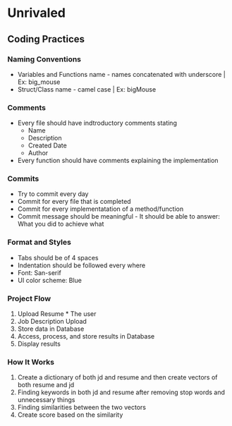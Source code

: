 # Unrivaled

## Coding Practices

### Naming Conventions
* Variables and Functions name - names concatenated with underscore | Ex: big_mouse
* Struct/Class name - camel case | Ex: bigMouse
 
### Comments
* Every file should have indtroductory comments stating
  * Name
  * Description
  * Created Date
  * Author
 * Every function should have comments explaining the implementation
 
 ### Commits
 * Try to commit every day
 * Commit for every file that is completed
 * Commit for every implementatation of a method/function
 * Commit message should be meaningful - It should be able to answer: What you did to achieve what
 
 ### Format and Styles
 * Tabs should be of 4 spaces
 * Indentation should be followed every where
 * Font: San-serif
 * UI color scheme: Blue
 
 ### Project Flow
  1. Upload Resume
    * The user 
  3. Job Description Upload
  4. Store data in Database
  5. Access, process, and store results in Database
  6. Display results

 ### How It Works
  1. Create a dictionary of both jd and resume and then create vectors of both resume and jd
  2. Finding keywords in both jd and resume after removing stop words and unnecessary things
  3. Finding similarities between the two vectors
  4. Create score based on the similarity
